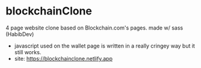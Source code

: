 # blockchainClone
4 page website clone based on Blockchain.com's pages. made w/ sass (HabibDev) 
- javascript used on the wallet page is written in a really cringey way but it still works.
- site: https://blockchainclone.netlify.app
